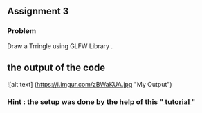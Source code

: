 ## Assignment 3
### Problem
Draw a Trringle using GLFW Library .
## the output of the code 
![alt text] (https://i.imgur.com/zBWaKUA.jpg "My Output")
### Hint : the setup was done by the help of this "[ tutorial ](https://www.youtube.com/watch?v=k9LDF016_1A&feature=youtu.be&fbclid=IwAR30aIgV3TAp4mKuRrFw_PlRCOl7CvsfcCccLP_bqVaXPXPO54MeUC59J_E)"

